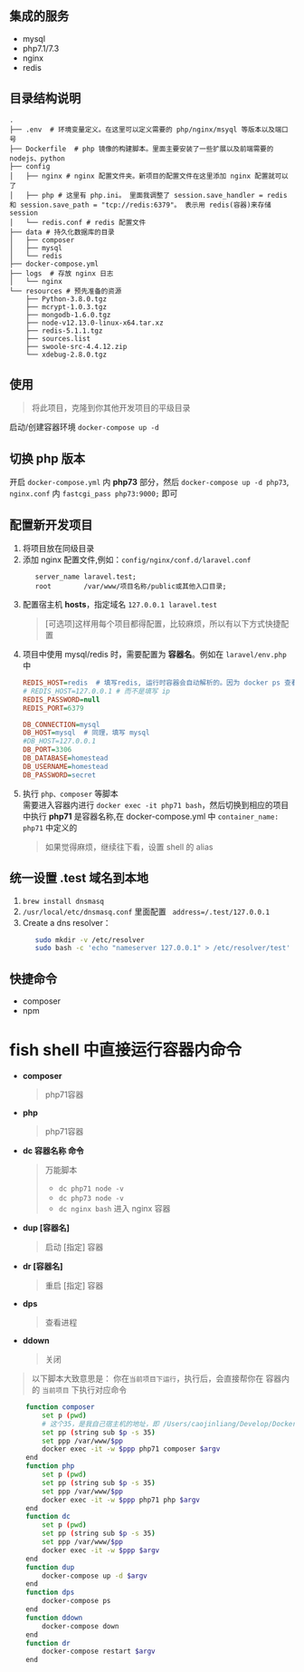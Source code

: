 ## 集成的服务
- mysql
- php7.1/7.3
- nginx
- redis

## 目录结构说明
```
.
├── .env  # 环境变量定义。在这里可以定义需要的 php/nginx/msyql 等版本以及端口号
├── Dockerfile  # php 镜像的构建脚本。里面主要安装了一些扩展以及前端需要的 nodejs、python
├── config
│   ├── nginx # nginx 配置文件夹。新项目的配置文件在这里添加 nginx 配置就可以了
│   ├── php # 这里有 php.ini。 里面我调整了 session.save_handler = redis 和 session.save_path = "tcp://redis:6379"。 表示用 redis(容器)来存储 session
│   └── redis.conf # redis 配置文件
├── data # 持久化数据库的目录
│   ├── composer
│   ├── mysql
│   └── redis
├── docker-compose.yml
├── logs  # 存放 nginx 日志
│   └── nginx
└── resources # 预先准备的资源
    ├── Python-3.8.0.tgz
    ├── mcrypt-1.0.3.tgz
    ├── mongodb-1.6.0.tgz
    ├── node-v12.13.0-linux-x64.tar.xz
    ├── redis-5.1.1.tgz
    ├── sources.list
    ├── swoole-src-4.4.12.zip
    └── xdebug-2.8.0.tgz
```
## 使用
> 将此项目，克隆到你其他开发项目的平级目录

启动/创建容器环境
    ```
    docker-compose up -d
    ```
## 切换 php 版本
开启 `docker-compose.yml` 内 **php73** 部分，然后 `docker-compose up -d php73`, `nginx.conf` 内 `fastcgi_pass php73:9000;` 即可

## 配置新开发项目
1. 将项目放在同级目录
2. 添加 nginx 配置文件,例如：`config/nginx/conf.d/laravel.conf`
    ```nginx
       server_name laravel.test;
       root        /var/www/项目名称/public或其他入口目录; 
    ```
3. 配置宿主机 **hosts**，指定域名 `127.0.0.1 laravel.test`  
    > [可选项]这样用每个项目都得配置，比较麻烦，所以有以下方式快捷配置
4. 项目中使用 mysql/redis 时，需要配置为 **容器名**。例如在 `laravel/env.php` 中
    ```ini
    REDIS_HOST=redis  # 填写redis, 运行时容器会自动解析的。因为 docker ps 查看，得知 redis 的容器名叫做 "redis"
    # REDIS_HOST=127.0.0.1 # 而不是填写 ip
    REDIS_PASSWORD=null
    REDIS_PORT=6379

    DB_CONNECTION=mysql
    DB_HOST=mysql  # 同理，填写 mysql
    #DB_HOST=127.0.0.1
    DB_PORT=3306
    DB_DATABASE=homestead
    DB_USERNAME=homestead
    DB_PASSWORD=secret
    ```
5. 执行 `php、composer` 等脚本  
需要进入容器内进行 `docker exec -it php71 bash`，然后切换到相应的项目中执行 **php71** 是容器名称,在 docker-compose.yml 中 `container_name: php71` 中定义的
    > 如果觉得麻烦，继续往下看，设置 shell 的 alias


## 统一设置 **.test** 域名到本地 
1.  `brew install dnsmasq`
2. `/usr/local/etc/dnsmasq.conf` 里面配置 ` address=/.test/127.0.0.1`
3. Create a dns resolver：
    ```bash 
       sudo mkdir -v /etc/resolver
       sudo bash -c 'echo "nameserver 127.0.0.1" > /etc/resolver/test'
    ```
   
## 快捷命令
- composer
- npm

# fish shell 中直接运行容器内命令
- **composer** 
    > php71容器
- **php** 
    > php71容器
- **dc 容器名称 命令** 
    > 万能脚本
    > - `dc php71 node -v` 
    > - `dc php73 node -v` 
    > - `dc nginx bash` 进入 nginx 容器 
- **dup [容器名]** 
    > 启动 [指定] 容器
- **dr [容器名]** 
    > 重启 [指定] 容器
- **dps** 
    > 查看进程
- **ddown** 
    > 关闭

> 以下脚本大致意思是：
> 你在`当前项目下运行`，执行后，会直接帮你在 容器内的 `当前项目` 下执行对应命令
```bash
    function composer
        set p (pwd)
        # 这个35，是我自己宿主机的地址，即 /Users/caojinliang/Develop/Docker/ 共35个字符，换成你自己的
        set pp (string sub $p -s 35) 
        set ppp /var/www/$pp
        docker exec -it -w $ppp php71 composer $argv
    end
    function php
        set p (pwd)
        set pp (string sub $p -s 35)
        set ppp /var/www/$pp
        docker exec -it -w $ppp php71 php $argv
    end
    function dc
        set p (pwd)
        set pp (string sub $p -s 35)
        set ppp /var/www/$pp
        docker exec -it -w $ppp $argv
    end
    function dup
        docker-compose up -d $argv
    end
    function dps
        docker-compose ps
    end
    function ddown
        docker-compose down
    end
    function dr
        docker-compose restart $argv
    end
```
